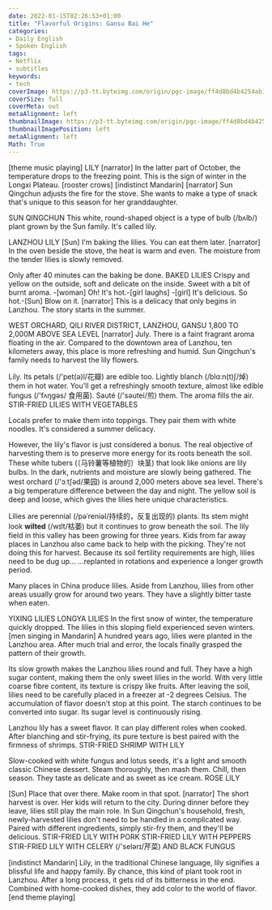 ```yaml
---
date: 2022-01-15T02:26:53+01:00
title: "Flavorful Origins: Gansu Bai He"
categories:
- Daily English
- Spoken English
tags:
- Netflix
- subtitles
keywords:
- tech
coverImage: https://p3-tt.byteimg.com/origin/pgc-image/ff4d8bd4b4254ab190f301817e3a44c1?from=pc
coverSize: full
coverMeta: out
metaAlignment: left
thumbnailImage: https://p3-tt.byteimg.com/origin/pgc-image/ff4d8bd4b4254ab190f301817e3a44c1?from=pc
thumbnailImagePosition: left
metaAlignment: left
Math: True
---
```

<!--more-->
[theme music playing]
LILY
[narrator] In the latter part of October, the temperature drops
to the freezing point.
This is the sign of winter in the Longxi Plateau.
[rooster crows]
[indistinct Mandarin]
[narrator] Sun Qingchun adjusts the fire for the stove.
She wants to make a type of snack that's unique to this season for her granddaughter.

SUN QINGCHUN
This white, round-shaped object is a type of bulb (/bʌlb/) plant grown by the Sun family.
It's called lily.

LANZHOU LILY
[Sun] I'm baking the lilies. You can eat them later.
[narrator] In the oven beside the stove, the heat is warm and even.
The moisture from the tender lilies is slowly removed.

Only after 40 minutes can the baking be done.
BAKED LILIES
Crispy and yellow on the outside, soft and delicate on the inside.
Sweet with a bit of burnt aroma.
-[woman] Oh! It's hot.-[girl laughs]
-[girl] It's delicious. So hot.-[Sun] Blow on it.
[narrator] This is a delicacy that only begins in Lanzhou.
The story starts in the summer.

WEST ORCHARD, QILI RIVER DISTRICT, LANZHOU, GANSU
1,800 TO 2,000M ABOVE SEA LEVEL
[narrator] July. There is a faint fragrant aroma floating in the air.
Compared to the downtown area of Lanzhou, ten kilometers away, this place is more refreshing and humid.
Sun Qingchun's family needs to harvest the lily flowers.

Lily. Its petals (/'pet(ə)l/花瓣) are edible too.
Lightly blanch (/blɑːn(t)ʃ/焯) them in hot water. You'll get a refreshingly smooth texture, almost like edible fungus (/'fʌŋgəs/
食用菌).
Sauté (/'səutei/煎) them. The aroma fills the air.
STIR-FRIED LILIES WITH VEGETABLES

Locals prefer to make them into toppings.
They pair them with white noodles.
It's considered a summer delicacy.

However, the lily's flavor is just considered a bonus.
The real objective of harvesting them is to preserve more energy
for its roots beneath the soil.
These white tubers (〔马铃薯等植物的〕块茎) that look like onions are lily bulbs.
In the dark, nutrients and moisture are slowly being gathered.
The west orchard (/'ɔːtʃəd/果园) is around 2,000 meters above sea level.
There's a big temperature difference between the day and night.
The yellow soil is deep and loose, which gives the lilies here unique characteristics.

Lilies are perennial (/pəˈreniəl/持续的，反复出现的) plants.
Its stem might look **wilted** (/wɪlt/枯萎) but it continues to grow beneath the soil.
The lily field in this valley has been growing for three years.
Kids from far away places in Lanzhou also came back to help with the picking.
They're not doing this for harvest.
Because its soil fertility requirements are high, lilies need to be dug up…
…replanted in rotations and experience a longer growth period.

Many places in China produce lilies.
Aside from Lanzhou, lilies from other areas usually grow for around two years.
They have a slightly bitter taste when eaten.

YIXING LILIES
LONGYA LILIES
In the first snow of winter, the temperature quickly dropped.
The lilies in this sloping field experienced seven winters.
[men singing in Mandarin]
A hundred years ago, lilies were planted in the Lanzhou area.
After much trial and error, the locals finally grasped the pattern of their growth.

Its slow growth makes the Lanzhou lilies round and full.
They have a high sugar content, making them the only sweet lilies
in the world.
With very little coarse fibre content, its texture is crispy like fruits.
After leaving the soil, lilies need to be carefully placed in a freezer at -2 degrees Celsius.
The accumulation of flavor doesn't stop at this point.
The starch continues to be converted into sugar.
Its sugar level is continuously rising.

Lanzhou lily has a sweet flavor.
It can play different roles when cooked.
After blanching and stir-frying, its pure texture is best paired with the firmness of shrimps.
STIR-FRIED SHRIMP WITH LILY

Slow-cooked with white fungus and lotus seeds, it's a light and smooth classic Chinese dessert.
Steam thoroughly, then mash them.
Chill, then season.
They taste as delicate and as sweet as ice cream.
ROSE LILY

[Sun] Place that over there. Make room in that spot.
[narrator] The short harvest is over.
Her kids will return to the city.
During dinner before they leave, lilies still play the main role.
In Sun Qingchun's household, fresh, newly-harvested lilies don't need to be handled in a complicated way.
Paired with different ingredients, simply stir-fry them, and they'll be delicious.
STIR-FRIED LILY WITH PORK
STIR-FRIED LILY WITH PEPPERS
STIR-FRIED LILY WITH CELERY (/'selərɪ/芹菜) AND BLACK FUNGUS

[indistinct Mandarin]
Lily, in the traditional Chinese language, lily signifies a blissful life and happy family.
By chance, this kind of plant took root in Lanzhou.
After a long process, it gets rid of its bitterness in the end.
Combined with home-cooked dishes, they add color to the world of flavor.
[end theme playing]

